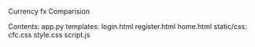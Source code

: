 Currency fx Comparision

Contents:
     app.py
     templates:
         login.html
         register.html
         home.html
     static/css:
         cfc.css
         style.css
         script.js
         
